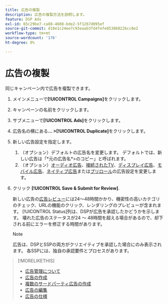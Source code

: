 ```yaml
---
title: 広告の複製
description: 広告の複製方法を説明します。
feature: DSP Ads
exl-id: 65c29be7-ca88-4608-bde2-5f1267d095ef
source-git-commit: d10e1c24ee7c93eaab3fd4fefe853860226cc8e2
workflow-type: tm+mt
source-wordcount: '176'
ht-degree: 0%

---
```


# 広告の複製

同じキャンペーン内で広告を複製できます。

1. メインメニューで&#x200B;**[!UICONTROL Campaigns]**&#x200B;をクリックします。
1. キャンペーンの名前をクリックします。
1. サブメニューで&#x200B;**[!UICONTROL Ads]**&#x200B;をクリックします。
1. 広告名の横にある&#x200B;**... >[!UICONTROL Duplicate]**&#x200B;をクリックします。
1. 新しい広告設定を指定します。
   1. （オプション）デフォルトの広告名を変更します。 デフォルトでは、新しい広告は「\*元の広告名*\>のコピー」と呼ばれます。
   1. （オプション）[オーディオ広告](ad-settings-audio.md)、[接続されたTV](ad-settings-connected-tv.md)、[ディスプレイ広告](ad-settings-display.md)、[モバイル広告](ad-settings-mobile.md)、[ネイティブ広告](ad-settings-native.md)または[プリロール](ad-settings-pre-roll.md)の広告設定を変更します。
1. クリック **[!UICONTROL Save & Submit for Review]**.

   新しい広告の[広告レビュー](ad-about.md)には24～48時間かかり、機密性の高いカテゴリのチェック、URLの機能のクリック、レンダリングのプレビューが含まれます。 [!UICONTROL Status]列は、DSPが広告を承認したかどうかを示します。 壊れた広告のステータスが24 ～ 48時間を超える場合があるので、却下される前にエラーを修正する時間があります。

   >[!NOTE]
   >
   >広告は、DSPとSSPの両方がクリエイティブを承認した場合にのみ表示されます。 各SSPには、独自の承認要件とプロセスがあります。

>[!MORELIKETHIS]
>
>* [広告管理について](ad-about.md)
>* [広告の作成](ad-create.md)
>* [複数のサードパーティ広告の作成](ad-create-third-party.md)
>* [広告の編集](ad-edit.md)
>* [広告の仕様](/help/dsp/assets/ad-specs.pdf)

